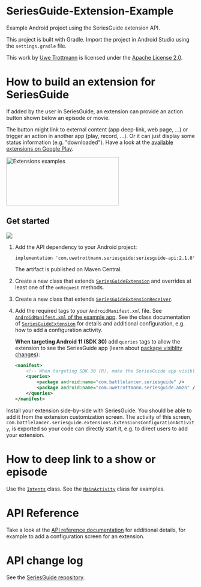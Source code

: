 # SeriesGuide-Extension-Example

Example Android project using the SeriesGuide extension API.

This project is built with Gradle. Import the project in Android Studio using the `settings.gradle` file.

This work by [Uwe Trottmann](https://uwetrottmann.com) is licensed under the [Apache License 2.0](LICENSE.txt).

# How to build an extension for SeriesGuide

If added by the user in SeriesGuide, an extension can provide an action button shown below an episode or movie.

The button might link to external content (app deep-link, web page, ...) or trigger an action in another app (play, record, ...). Or it can just display some status information (e.g. "downloaded"). Have a look at the [available extensions on Google Play](https://play.google.com/store/search?q=SeriesGuide%20Extension&c=apps).

<img src="https://seriesgui.de/images/extensions-600x256.png" width="300" height="128" alt="Extensions examples" />

## Get started

<a href="https://search.maven.org/search?q=seriesguide-api"><img src="https://img.shields.io/maven-central/v/com.uwetrottmann.seriesguide/seriesguide-api.svg?style=flat-square"></a>

1. Add the API dependency to your Android project:
    ```
    implementation 'com.uwetrottmann.seriesguide:seriesguide-api:2.1.0'
    ```
    The artifact is published on Maven Central.

2. Create a new class that extends [`SeriesGuideExtension`](https://seriesgui.de/api/reference/com/battlelancer/seriesguide/api/SeriesGuideExtension.html) and overrides at least one of the `onRequest` methods.

3. Create a new class that extends [`SeriesGuideExtensionReceiver`](https://seriesgui.de/api/reference/com/battlelancer/seriesguide/api/SeriesGuideExtensionReceiver.html).

4. Add the required tags to your `AndroidManifest.xml` file. See [`AndroidManifest.xml` of the example app](https://github.com/UweTrottmann/SeriesGuide-Extension-Example/blob/main/app/src/main/AndroidManifest.xml).
   See the class documentation of [`SeriesGuideExtension`](https://seriesgui.de/api/reference/com/battlelancer/seriesguide/api/SeriesGuideExtension.html)
   for details and additional configuration, e.g. how to add a configuration activity.

    **When targeting Android 11 (SDK 30)** add `queries` tags to allow the extension to see the SeriesGuide app (learn about [package visiblity changes](https://developer.android.com/preview/privacy/package-visibility)):
    ```xml
    <manifest>
        <!-- When targeting SDK 30 (R), make the SeriesGuide app visible to this extension. -->
        <queries>
            <package android:name="com.battlelancer.seriesguide" />
            <package android:name="com.uwetrottmann.seriesguide.amzn" />
        </queries>
    </manifest>
    ```

Install your extension side-by-side with SeriesGuide. You should be able to add it from the extension customization screen.
The activity of this screen, `com.battlelancer.seriesguide.extensions.ExtensionsConfigurationActivity`,
is exported so your code can directly start it, e.g. to direct users to add your extension.

# How to deep link to a show or episode

Use the [`Intents`](https://github.com/UweTrottmann/SeriesGuide/blob/dev/api/src/main/java/com/battlelancer/seriesguide/api/Intents.java) class.
See the [`MainActivity`](app/src/main/java/com/uwetrottmann/seriesguide/extensionexample/app/MainActivity.java) class for examples.

# API Reference
Take a look at the [API reference documentation](https://seriesgui.de/api/reference) for additional details, for example to add a configuration screen for an extension.

# API change log

See the [SeriesGuide repository](https://github.com/UweTrottmann/SeriesGuide/blob/dev/api/CHANGELOG.md).
